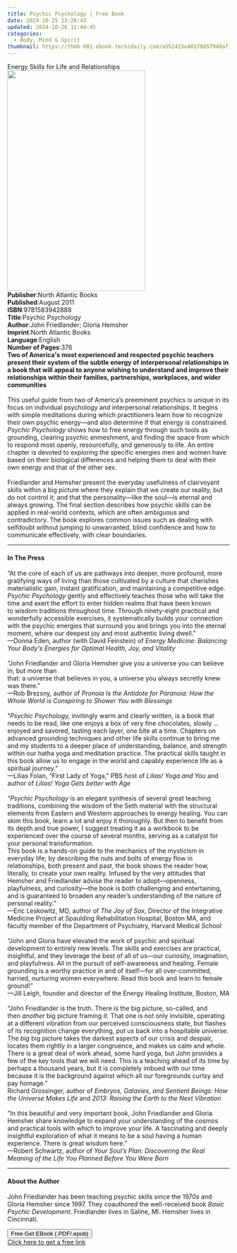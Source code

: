 ```yaml
---
title: Psychic Psychology | Free Book
date: 2024-10-25 13:26:43
updated: 2024-10-26 11:44:45
categories:
  - Body, Mind & Spirit
thumbnail: https://thmb-001-ebook.techidaily.com/a552415e40178857948af1bacc3429169985480d06f9fb177c8946667c70636e.jpg
---
```

<main id="book-container">
  <div class="flex flex-col">
    <div class="book-brief flex-1 py-6 px-4 sm:p-6 md:py-10 md:px-8">
      <!-- brief-->
      <div class="book-brief-main">
        Energy Skills for Life and Relationships
      </div>
    </div>
    <div
      class="book-meta-info flex-1 grid gap-4 col-start-1 col-end-3 row-start-1 sm:mb-6 sm:grid-cols-4 lg:gap-6 lg:col-start-2 lg:row-end-6 lg:row-span-6 lg:mb-0"
    >
      <div
        class="book-meta-info-left place-content-center mt-4 p-4 text-sm leading-6 col-start-2 col-span-2 dark:text-slate-400"
      >
        <img
          class="w-full h-500 object-cover rounded-lg sm:h-255 sm:col-span-2 lg:col-span-full"
          src="https://img-001-ebook.techidaily.com/b9e0a2968b3f8e35074f1eb54aec2ee49e6b76303adce6ddc51a840329828dc2.jpg"
          alt=""
          width="312"
          height="500"
        />
      </div>
      <div
        class="book-meta-info-right mt-2 col-start-1 row-start-2 col-span-3 self-center"
      >
        <!-- meta data  -->
        <div class="flex flex-col px-4 md:px-8">
          <div class="flex-1">
            <strong>Publisher</strong>:<span class="px-2"
              >North Atlantic Books</span
            >
          </div>
          <div class="flex-1">
            <strong>Published</strong>:<span class="px-2">August 2011</span>
          </div>
          <div class="flex-1">
            <strong>ISBN</strong>:<span class="px-2">9781583942888</span>
          </div>
          <div class="flex-1">
            <strong>Title</strong>:<span class="px-2">Psychic Psychology</span>
          </div>
          <div class="flex-1">
            <strong>Author</strong>:<span class="px-2"
              >John Friedlander; Gloria Hemsher</span
            >
          </div>
          <div class="flex-1">
            <strong>Imprint</strong>:<span class="px-2"
              >North Atlantic Books</span
            >
          </div>
          <div class="flex-1">
            <strong>Language</strong>:<span class="px-2">English</span>
          </div>
          <div class="flex-1">
            <strong>Number of Pages</strong>:<span class="px-2">376</span>
          </div>
        </div>
      </div>
    </div>
    <div class="book-description flex-1 py-6 px-4 sm:p-6 md:py-10 md:px-8">
      <div class="book-description-main">
        <div accordion-content="" id="description">
          <b
            >Two of America's most experienced and respected psychic teachers
            present their system of the subtle energy of interpersonal
            relationships in a book that will appeal to anyone wishing to
            understand and improve their relationships within their families,
            partnerships, workplaces, and wider communities</b
          ><br /><br />This useful guide from two of America’s preeminent
          psychics is unique in its focus on individual psychology and
          interpersonal relationships. It begins with simple meditations during
          which practitioners learn how to recognize their own psychic
          energy—and also determine if that energy is constrained.
          <i>Psychic Psychology</i> shows how to free energy through such tools
          as grounding, clearing psychic enmeshment, and finding the space from
          which to respond most openly, resourcefully, and generously to life.
          An entire chapter is devoted to exploring the specific energies men
          and women have based on their biological differences and helping them
          to deal with their own energy and that of the other sex.<br />
          &nbsp;<br />
          Friedlander and Hemsher present the everyday usefulness of clairvoyant
          skills within a big picture where they explain that we create our
          reality, but do not control it; and that the personality—like the
          soul—is eternal and always growing. The final section describes how
          psychic skills can be applied in real-world contexts, which are often
          ambiguous and contradictory. The book explores common issues such as
          dealing with selfdoubt without jumping to unwarranted, blind
          confidence and how to communicate effectively, with clear boundaries.
        </div>
        <div class="accordion-fader"></div>
      </div>
    </div>
    <div class="book-excerpts flex-1 py-6 px-4 sm:p-6 md:py-10 md:px-8">
      <!-- excerpts-->
      <div class="book-excerpts-main">
        <hr />
        <h4 class="placeholder placeholder-heading">
          <span>In The Press</span>
        </h4>
        <p>
          “At the core of each of us are pathways into deeper, more profound,
          more gratifying ways of living than those cultivated by a culture that
          cherishes materialistic gain,&nbsp;instant gratification, and
          maintaining a competitive edge. <i>Psychic Psychology</i>&nbsp;gently
          and effectively teaches those who will take the time and exert the
          effort to enter hidden realms that have been known to&nbsp;wisdom
          traditions&nbsp;throughout time. Through ninety-eight practical and
          wonderfully accessible exercises, it systematically builds your
          connection with the&nbsp;psychic energies&nbsp;that surround you and
          brings you into the eternal moment, where our deepest joy and most
          authentic living dwell.”<br />
          —Donna Eden, author (with David Feinstein) of
          <i
            >Energy Medicine: Balancing Your Body's Energies for Optimal Health,
            Joy, and Vitality</i
          ><br />
          &nbsp;<br />
          “John Friedlander&nbsp;and Gloria Hemsher give you a universe you can
          believe in, but more than <br />
          that: a universe that believes in you, a universe you always secretly
          knew was there.”<br />
          —Rob Brezsny, author of
          <i
            >Pronoia Is the Antidote for Paranoia: How the Whole World is
            Conspiring to Shower You with Blessings</i
          ><br />
          <i>&nbsp;</i><br />
          “<i>Psychic Psychology, </i>invitingly warm and clearly written, is a
          book that needs to be read, like one enjoys a box of very fine
          chocolates, slowly … enjoyed and savored, tasting each layer, one bite
          at a time. Chapters on advanced grounding techniques and other life
          skills continue to bring me and my students to a deeper place of
          understanding, balance, and strength within our hatha yoga and
          meditation practice. The practical skills taught in this book allow us
          to engage in the world and capably experience life as a spiritual
          journey.”<br />
          —Lilias Folan, “First Lady of Yoga,” PBS host of
          <i>Lilias! Yoga and You</i> and author of
          <i>Lilias! Yoga Gets better with Age</i><br />
          &nbsp;<br />
          “<i>Psychic Psychology</i> is an elegant synthesis of several great
          teaching traditions, combining the wisdom of the Seth material with
          the structural elements from Eastern and Western approaches to energy
          healing. You can skim this book, learn a lot and enjoy it thoroughly.
          But then to benefit from its depth and true power, I suggest treating
          it as a workbook to be experienced over the course of several months,
          serving as a catalyst for your personal transformation.<br />
          This book is a hands-on guide to the mechanics of the mysticism in
          everyday life; by describing the nuts and bolts of energy flow in
          relationships, both present and past, the book shows the reader how,
          literally, to create your own reality. Infused by the very attitudes
          that Hemsher and Friedlander advise the reader to adopt—openness,
          playfulness, and curiosity—the book is both challenging and
          entertaining, and is guaranteed to broaden any reader’s understanding
          of the nature of personal reality.”<br />
          —Eric Leskowitz, MD, author of <i>The Joy of Sox, </i>Director of the
          Integrative Medicine Project at Spaulding Rehabilitation Hospital,
          Boston MA, and faculty member of the Department of Psychiatry, Harvard
          Medical School<br />
          <b>&nbsp;</b><br />
          “John and Gloria have elevated the work of psychic and spiritual
          development to entirely new levels. The skills and exercises are
          practical, insightful, and they leverage the best of all of us—our
          curiosity, imagination, and playfulness. All in the pursuit of
          self-awareness and healing. Female grounding is a worthy practice in
          and of itself—for all over-committed, harried, nurturing women
          everywhere. Read this book and learn to female ground!”<br />
          —Jill Leigh, founder and director of the Energy Healing Institute,
          Boston, MA<br />
          &nbsp;<br />
          “John Friedlander&nbsp;is the truth. There is the big picture,
          so-called, and then&nbsp;<i>another&nbsp;</i>big picture
          framing&nbsp;<i>it. </i>That one is not only invisible, operating at a
          different vibration from our perceived consciousness state, but
          flashes of its recognition change everything, put us back into a
          hospitable universe. The&nbsp;<i>big&nbsp;</i>big picture takes the
          darkest aspects of our crisis and despair, locates them rightly in a
          larger congruence, and makes us calm and whole. There is a great deal
          of work ahead, some hard yoga, but John provides a few of the key
          tools that we will need. This is a teaching ahead of its time by
          perhaps a thousand years, but it is completely imbued with our time
          because it is the background against which all our foregrounds curtsy
          and pay homage.”<br />
          Richard Grossinger, author of&nbsp;<i
            >Embryos, Galaxies, and Sentient Beings: How the Universe Makes
            Life&nbsp;</i
          >and&nbsp;<i>2013: Raising the Earth to the Next Vibration</i
          >&nbsp;<br />
          &nbsp;<br />
          “In this beautiful and very important book,&nbsp;John
          Friedlander&nbsp;and Gloria Hemsher share knowledge to expand your
          understanding of the cosmos and practical tools with which to improve
          your life. A fascinating and deeply insightful exploration of what it
          means to be a soul having a human experience. There is great wisdom
          here.”<br />
          —Robert Schwartz, author of&nbsp;<i
            >Your Soul’s Plan: Discovering the Real Meaning of the Life You
            Planned Before You Were Born</i
          >
        </p>
      </div>
    </div>
    <div class="book-about-author flex-1 py-6 px-4 sm:p-6 md:py-10 md:px-8">
      <!-- about author-->
      <div class="book-main-author-main">
        <hr />
        <h4 class="placeholder placeholder-heading">
          <span>About the Author</span>
        </h4>
        <p>
          John Friedlander has been teaching psychic skills since the 1970s and
          Gloria Hemsher since 1997. They coauthored the well-received book
          <i>Basic Psychic</i> <i>Development. </i>Friedlander lives in Saline,
          MI. Hemsher lives in Cincinnati.
        </p>
      </div>
    </div>
    <div class="book-free-get flex-1 py-6 px-4 sm:p-6 md:py-10 md:px-8">
      <button
        id="btn-free-get"
        class="bg-blue-500 hover:bg-blue-700 text-white font-bold py-2 px-4 rounded"
      >
        Free Get EBook (.PDF/.epub)
      </button>
      <div id="countdown-display" class="px-2 text-lg mt-2"></div>
      <a
        id="free-link"
        class="hidden bg-blue-500 hover:bg-blue-700 text-white font-bold py-2 px-4 rounded"
        href="https://www.ebooks.com/en-us/book/664207/psychic-psychology/john-friedlander/"
        target="_blank"
        >Click here to get a free link</a
      >
    </div>
    <script>
      let countdownTime = 0;
      let countdownInterval = null;
      document
        .getElementById('btn-free-get')
        .addEventListener('click', startCountdown);
      function startCountdown() {
        countdownTime = new Date().getTime() + 60000 * 3;
        countdownInterval = setInterval(updateCountdown, 1000);
        document.getElementById('btn-free-get').disabled = true;
        document
          .getElementById('btn-free-get')
          .classList.add('bg-gray-500', 'cursor-not-allowed');
      }
      function updateCountdown() {
        let currentTime = new Date().getTime();
        let timeLeft = countdownTime - currentTime;
        let secondsLeft = Math.floor(timeLeft / 1000);
        document.getElementById('countdown-display').innerHTML =
          `Remaining time: ${secondsLeft} seconds.`;
        if (secondsLeft <= 0) {
          clearInterval(countdownInterval);
          document.getElementById('btn-free-get').classList.add('hidden');
          document.getElementById('free-link').classList.remove('hidden');
          document.getElementById('countdown-display').innerHTML = '';
        }
      }
    </script>
  </div>
</main>
